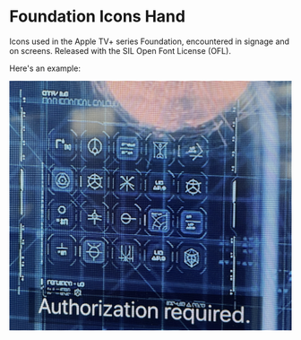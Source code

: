 # Foundation Icons Hand
Icons used in the Apple TV+ series Foundation, encountered in signage and on screens.  Released with the SIL Open Font License (OFL).

Here's an example:

<img src="reference-images/icon_ref_001.JPG" alt="Foundation computer navigation screen displaying four rows of five icons" title="A navigation screen showing a wealth of invented icons">
